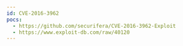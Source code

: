 ```yaml
---
id: CVE-2016-3962
pocs:
  - https://github.com/securifera/CVE-2016-3962-Exploit
  - https://www.exploit-db.com/raw/40120
---
```

